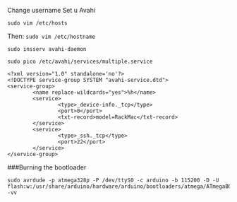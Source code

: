 Change username
Set u Avahi

```sudo vim /etc/hosts```

Then: 
```sudo vim /etc/hostname```

```sudo insserv avahi-daemon```

```sudo pico /etc/avahi/services/multiple.service```


```
<?xml version="1.0" standalone='no'?>
<!DOCTYPE service-group SYSTEM "avahi-service.dtd">
<service-group>
        <name replace-wildcards="yes">%h</name>
        <service>
                <type>_device-info._tcp</type>
                <port>0</port>
                <txt-record>model=RackMac</txt-record>
        </service>
        <service>
                <type>_ssh._tcp</type>
                <port>22</port>
        </service>
</service-group>
```
###Burning the bootloader
```
sudo avrdude -p atmega328p -P /dev/ttyS0 -c arduino -b 115200 -D -U flash:w:/usr/share/arduino/hardware/arduino/bootloaders/atmega/ATmegaBOOT_168_atmega328.hex:i -vv
```

